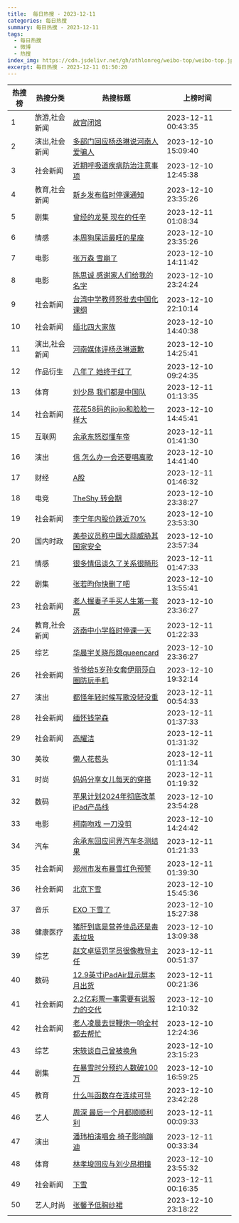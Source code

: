 ```yaml
---
title:  每日热搜 - 2023-12-11
categories: 每日热搜
summary: 每日热搜 - 2023-12-11
tags:
  - 每日热搜
  - 微博
  - 热搜
index_img: https://cdn.jsdelivr.net/gh/athlonreg/weibo-top/weibo-top.jpeg
excerpt: 每日热搜 - 2023-12-11 01:50:20
---
```


| 热搜榜 | 热搜分类 | 热搜标题 | 上榜时间 |
| --- | --- | --- | --- |
| 1 | 旅游,社会新闻 | [故宫闭馆](https://s.weibo.com/weibo%3Fq%3D%2523%E6%95%85%E5%AE%AB%E9%97%AD%E9%A6%86%2523) | 2023-12-11 00:43:35 | 
| 2 | 演出,社会新闻 | [多部门回应杨丞琳说河南人爱骗人](https://s.weibo.com/weibo%3Fq%3D%2523%E5%A4%9A%E9%83%A8%E9%97%A8%E5%9B%9E%E5%BA%94%E6%9D%A8%E4%B8%9E%E7%90%B3%E8%AF%B4%E6%B2%B3%E5%8D%97%E4%BA%BA%E7%88%B1%E9%AA%97%E4%BA%BA%2523) | 2023-12-10 15:09:40 | 
| 3 | 社会新闻 | [近期呼吸道疾病防治注意事项](https://s.weibo.com/weibo%3Fq%3D%2523%E8%BF%91%E6%9C%9F%E5%91%BC%E5%90%B8%E9%81%93%E7%96%BE%E7%97%85%E9%98%B2%E6%B2%BB%E6%B3%A8%E6%84%8F%E4%BA%8B%E9%A1%B9%2523) | 2023-12-10 12:45:38 | 
| 4 | 教育,社会新闻 | [新乡发布临时停课通知](https://s.weibo.com/weibo%3Fq%3D%2523%E6%96%B0%E4%B9%A1%E5%8F%91%E5%B8%83%E4%B8%B4%E6%97%B6%E5%81%9C%E8%AF%BE%E9%80%9A%E7%9F%A5%2523) | 2023-12-10 23:35:26 | 
| 5 | 剧集 | [曾经的龙葵 现在的任辛](https://s.weibo.com/weibo%3Fq%3D%2523%E6%9B%BE%E7%BB%8F%E7%9A%84%E9%BE%99%E8%91%B5%20%E7%8E%B0%E5%9C%A8%E7%9A%84%E4%BB%BB%E8%BE%9B%2523) | 2023-12-11 01:08:34 | 
| 6 | 情感 | [本周狗屎运最旺的星座](https://s.weibo.com/weibo%3Fq%3D%2523%E6%9C%AC%E5%91%A8%E7%8B%97%E5%B1%8E%E8%BF%90%E6%9C%80%E6%97%BA%E7%9A%84%E6%98%9F%E5%BA%A7%2523) | 2023-12-10 23:35:26 | 
| 7 | 电影 | [张万森 雪崩了](https://s.weibo.com/weibo%3Fq%3D%2523%E5%BC%A0%E4%B8%87%E6%A3%AE%20%E9%9B%AA%E5%B4%A9%E4%BA%86%2523) | 2023-12-10 14:11:42 | 
| 8 | 电影 | [陈思诚 感谢家人们给我的名字](https://s.weibo.com/weibo%3Fq%3D%2523%E9%99%88%E6%80%9D%E8%AF%9A%20%E6%84%9F%E8%B0%A2%E5%AE%B6%E4%BA%BA%E4%BB%AC%E7%BB%99%E6%88%91%E7%9A%84%E5%90%8D%E5%AD%97%2523) | 2023-12-10 23:24:24 | 
| 9 | 社会新闻 | [台湾中学教师怒批去中国化课纲](https://s.weibo.com/weibo%3Fq%3D%2523%E5%8F%B0%E6%B9%BE%E4%B8%AD%E5%AD%A6%E6%95%99%E5%B8%88%E6%80%92%E6%89%B9%E5%8E%BB%E4%B8%AD%E5%9B%BD%E5%8C%96%E8%AF%BE%E7%BA%B2%2523) | 2023-12-10 22:10:14 | 
| 10 | 社会新闻 | [缅北四大家族](https://s.weibo.com/weibo%3Fq%3D%2523%E7%BC%85%E5%8C%97%E5%9B%9B%E5%A4%A7%E5%AE%B6%E6%97%8F%2523) | 2023-12-10 14:40:38 | 
| 11 | 演出,社会新闻 | [河南媒体评杨丞琳道歉](https://s.weibo.com/weibo%3Fq%3D%2523%E6%B2%B3%E5%8D%97%E5%AA%92%E4%BD%93%E8%AF%84%E6%9D%A8%E4%B8%9E%E7%90%B3%E9%81%93%E6%AD%89%2523) | 2023-12-10 14:25:41 | 
| 12 | 作品衍生 | [八年了 她终于红了](https://s.weibo.com/weibo%3Fq%3D%2523%E5%85%AB%E5%B9%B4%E4%BA%86%20%E5%A5%B9%E7%BB%88%E4%BA%8E%E7%BA%A2%E4%BA%86%2523) | 2023-12-10 09:24:35 | 
| 13 | 体育 | [刘少昂 我们都是中国队](https://s.weibo.com/weibo%3Fq%3D%2523%E5%88%98%E5%B0%91%E6%98%82%20%E6%88%91%E4%BB%AC%E9%83%BD%E6%98%AF%E4%B8%AD%E5%9B%BD%E9%98%9F%2523) | 2023-12-11 01:13:35 | 
| 14 | 社会新闻 | [花花58码的jiojio和脸脸一样大](https://s.weibo.com/weibo%3Fq%3D%2523%E8%8A%B1%E8%8A%B158%E7%A0%81%E7%9A%84jiojio%E5%92%8C%E8%84%B8%E8%84%B8%E4%B8%80%E6%A0%B7%E5%A4%A7%2523) | 2023-12-10 14:45:41 | 
| 15 | 互联网 | [余承东怒怼懂车帝](https://s.weibo.com/weibo%3Fq%3D%2523%E4%BD%99%E6%89%BF%E4%B8%9C%E6%80%92%E6%80%BC%E6%87%82%E8%BD%A6%E5%B8%9D%2523) | 2023-12-11 01:41:30 | 
| 16 | 演出 | [信 怎么办一会还要唱离歌](https://s.weibo.com/weibo%3Fq%3D%2523%E4%BF%A1%20%E6%80%8E%E4%B9%88%E5%8A%9E%E4%B8%80%E4%BC%9A%E8%BF%98%E8%A6%81%E5%94%B1%E7%A6%BB%E6%AD%8C%2523) | 2023-12-10 14:41:40 | 
| 17 | 财经 | [A股](https://s.weibo.com/weibo%3Fq%3D%2523A%E8%82%A1%2523) | 2023-12-11 01:46:32 | 
| 18 | 电竞 | [TheShy 转会期](https://s.weibo.com/weibo%3Fq%3D%2523TheShy%20%E8%BD%AC%E4%BC%9A%E6%9C%9F%2523) | 2023-12-10 23:38:27 | 
| 19 | 社会新闻 | [李宁年内股价跌近70%](https://s.weibo.com/weibo%3Fq%3D%2523%E6%9D%8E%E5%AE%81%E5%B9%B4%E5%86%85%E8%82%A1%E4%BB%B7%E8%B7%8C%E8%BF%9170%25%2523) | 2023-12-10 23:53:30 | 
| 20 | 国内时政 | [美参议员称中国大蒜威胁其国家安全](https://s.weibo.com/weibo%3Fq%3D%2523%E7%BE%8E%E5%8F%82%E8%AE%AE%E5%91%98%E7%A7%B0%E4%B8%AD%E5%9B%BD%E5%A4%A7%E8%92%9C%E5%A8%81%E8%83%81%E5%85%B6%E5%9B%BD%E5%AE%B6%E5%AE%89%E5%85%A8%2523) | 2023-12-10 23:57:34 | 
| 21 | 情感 | [很多情侣谈久了关系很畸形](https://s.weibo.com/weibo%3Fq%3D%2523%E5%BE%88%E5%A4%9A%E6%83%85%E4%BE%A3%E8%B0%88%E4%B9%85%E4%BA%86%E5%85%B3%E7%B3%BB%E5%BE%88%E7%95%B8%E5%BD%A2%2523) | 2023-12-11 01:47:33 | 
| 22 | 剧集 | [张若昀你快删了吧](https://s.weibo.com/weibo%3Fq%3D%2523%E5%BC%A0%E8%8B%A5%E6%98%80%E4%BD%A0%E5%BF%AB%E5%88%A0%E4%BA%86%E5%90%A7%2523) | 2023-12-10 13:55:41 | 
| 23 | 社会新闻 | [老人握妻子手买人生第一套房](https://s.weibo.com/weibo%3Fq%3D%2523%E8%80%81%E4%BA%BA%E6%8F%A1%E5%A6%BB%E5%AD%90%E6%89%8B%E4%B9%B0%E4%BA%BA%E7%94%9F%E7%AC%AC%E4%B8%80%E5%A5%97%E6%88%BF%2523) | 2023-12-10 23:36:27 | 
| 24 | 教育,社会新闻 | [济南中小学临时停课一天](https://s.weibo.com/weibo%3Fq%3D%2523%E6%B5%8E%E5%8D%97%E4%B8%AD%E5%B0%8F%E5%AD%A6%E4%B8%B4%E6%97%B6%E5%81%9C%E8%AF%BE%E4%B8%80%E5%A4%A9%2523) | 2023-12-11 01:22:33 | 
| 25 | 综艺 | [华晨宇关晓彤跳queencard](https://s.weibo.com/weibo%3Fq%3D%2523%E5%8D%8E%E6%99%A8%E5%AE%87%E5%85%B3%E6%99%93%E5%BD%A4%E8%B7%B3queencard%2523) | 2023-12-10 23:36:27 | 
| 26 | 社会新闻 | [爷爷给5岁孙女套伊丽莎白圈防玩手机](https://s.weibo.com/weibo%3Fq%3D%2523%E7%88%B7%E7%88%B7%E7%BB%995%E5%B2%81%E5%AD%99%E5%A5%B3%E5%A5%97%E4%BC%8A%E4%B8%BD%E8%8E%8E%E7%99%BD%E5%9C%88%E9%98%B2%E7%8E%A9%E6%89%8B%E6%9C%BA%2523) | 2023-12-10 19:32:14 | 
| 27 | 演出 | [都怪年轻时候写歌没轻没重](https://s.weibo.com/weibo%3Fq%3D%2523%E9%83%BD%E6%80%AA%E5%B9%B4%E8%BD%BB%E6%97%B6%E5%80%99%E5%86%99%E6%AD%8C%E6%B2%A1%E8%BD%BB%E6%B2%A1%E9%87%8D%2523) | 2023-12-11 00:54:33 | 
| 28 | 社会新闻 | [缅怀钱学森](https://s.weibo.com/weibo%3Fq%3D%2523%E7%BC%85%E6%80%80%E9%92%B1%E5%AD%A6%E6%A3%AE%2523) | 2023-12-11 01:37:33 | 
| 29 | 社会新闻 | [高耀洁](https://s.weibo.com/weibo%3Fq%3D%2523%E9%AB%98%E8%80%80%E6%B4%81%2523) | 2023-12-11 01:31:32 | 
| 30 | 美妆 | [懒人花苞头](https://s.weibo.com/weibo%3Fq%3D%2523%E6%87%92%E4%BA%BA%E8%8A%B1%E8%8B%9E%E5%A4%B4%2523) | 2023-12-11 01:11:34 | 
| 31 | 时尚 | [妈妈分享女儿每天的穿搭](https://s.weibo.com/weibo%3Fq%3D%2523%E5%A6%88%E5%A6%88%E5%88%86%E4%BA%AB%E5%A5%B3%E5%84%BF%E6%AF%8F%E5%A4%A9%E7%9A%84%E7%A9%BF%E6%90%AD%2523) | 2023-12-11 01:19:32 | 
| 32 | 数码 | [苹果计划2024年彻底改革iPad产品线](https://s.weibo.com/weibo%3Fq%3D%2523%E8%8B%B9%E6%9E%9C%E8%AE%A1%E5%88%922024%E5%B9%B4%E5%BD%BB%E5%BA%95%E6%94%B9%E9%9D%A9iPad%E4%BA%A7%E5%93%81%E7%BA%BF%2523) | 2023-12-10 23:54:28 | 
| 33 | 电影 | [柯南吻戏 一刀没剪](https://s.weibo.com/weibo%3Fq%3D%2523%E6%9F%AF%E5%8D%97%E5%90%BB%E6%88%8F%20%E4%B8%80%E5%88%80%E6%B2%A1%E5%89%AA%2523) | 2023-12-10 14:24:42 | 
| 34 | 汽车 | [余承东回应问界汽车冬测结果](https://s.weibo.com/weibo%3Fq%3D%2523%E4%BD%99%E6%89%BF%E4%B8%9C%E5%9B%9E%E5%BA%94%E9%97%AE%E7%95%8C%E6%B1%BD%E8%BD%A6%E5%86%AC%E6%B5%8B%E7%BB%93%E6%9E%9C%2523) | 2023-12-11 01:21:33 | 
| 35 | 社会新闻 | [郑州市发布暴雪红色预警](https://s.weibo.com/weibo%3Fq%3D%2523%E9%83%91%E5%B7%9E%E5%B8%82%E5%8F%91%E5%B8%83%E6%9A%B4%E9%9B%AA%E7%BA%A2%E8%89%B2%E9%A2%84%E8%AD%A6%2523) | 2023-12-11 01:39:30 | 
| 36 | 社会新闻 | [北京下雪](https://s.weibo.com/weibo%3Fq%3D%2523%E5%8C%97%E4%BA%AC%E4%B8%8B%E9%9B%AA%2523) | 2023-12-10 15:45:36 | 
| 37 | 音乐 | [EXO 下雪了](https://s.weibo.com/weibo%3Fq%3D%2523EXO%20%E4%B8%8B%E9%9B%AA%E4%BA%86%2523) | 2023-12-10 15:27:38 | 
| 38 | 健康医疗 | [猪肝到底是营养佳品还是毒素垃圾](https://s.weibo.com/weibo%3Fq%3D%2523%E7%8C%AA%E8%82%9D%E5%88%B0%E5%BA%95%E6%98%AF%E8%90%A5%E5%85%BB%E4%BD%B3%E5%93%81%E8%BF%98%E6%98%AF%E6%AF%92%E7%B4%A0%E5%9E%83%E5%9C%BE%2523) | 2023-12-10 13:09:38 | 
| 39 | 综艺 | [赵文卓惩罚学员很像教导主任](https://s.weibo.com/weibo%3Fq%3D%2523%E8%B5%B5%E6%96%87%E5%8D%93%E6%83%A9%E7%BD%9A%E5%AD%A6%E5%91%98%E5%BE%88%E5%83%8F%E6%95%99%E5%AF%BC%E4%B8%BB%E4%BB%BB%2523) | 2023-12-11 00:51:37 | 
| 40 | 数码 | [12.9英寸iPadAir显示屏本月出货](https://s.weibo.com/weibo%3Fq%3D%252312.9%E8%8B%B1%E5%AF%B8iPadAir%E6%98%BE%E7%A4%BA%E5%B1%8F%E6%9C%AC%E6%9C%88%E5%87%BA%E8%B4%A7%2523) | 2023-12-11 00:21:36 | 
| 41 | 社会新闻 | [2.2亿彩票一事需要有说服力的交代](https://s.weibo.com/weibo%3Fq%3D%25232.2%E4%BA%BF%E5%BD%A9%E7%A5%A8%E4%B8%80%E4%BA%8B%E9%9C%80%E8%A6%81%E6%9C%89%E8%AF%B4%E6%9C%8D%E5%8A%9B%E7%9A%84%E4%BA%A4%E4%BB%A3%2523) | 2023-12-10 12:10:32 | 
| 42 | 社会新闻 | [老人凌晨去世鞭炮一响全村都去帮忙](https://s.weibo.com/weibo%3Fq%3D%2523%E8%80%81%E4%BA%BA%E5%87%8C%E6%99%A8%E5%8E%BB%E4%B8%96%E9%9E%AD%E7%82%AE%E4%B8%80%E5%93%8D%E5%85%A8%E6%9D%91%E9%83%BD%E5%8E%BB%E5%B8%AE%E5%BF%99%2523) | 2023-12-10 12:24:36 | 
| 43 | 综艺 | [宋轶谈自己曾被换角](https://s.weibo.com/weibo%3Fq%3D%2523%E5%AE%8B%E8%BD%B6%E8%B0%88%E8%87%AA%E5%B7%B1%E6%9B%BE%E8%A2%AB%E6%8D%A2%E8%A7%92%2523) | 2023-12-10 23:15:23 | 
| 44 | 剧集 | [在暴雪时分预约人数破100万](https://s.weibo.com/weibo%3Fq%3D%2523%E5%9C%A8%E6%9A%B4%E9%9B%AA%E6%97%B6%E5%88%86%E9%A2%84%E7%BA%A6%E4%BA%BA%E6%95%B0%E7%A0%B4100%E4%B8%87%2523) | 2023-12-10 16:59:25 | 
| 45 | 教育 | [什么叫函数存在连续可导](https://s.weibo.com/weibo%3Fq%3D%2523%E4%BB%80%E4%B9%88%E5%8F%AB%E5%87%BD%E6%95%B0%E5%AD%98%E5%9C%A8%E8%BF%9E%E7%BB%AD%E5%8F%AF%E5%AF%BC%2523) | 2023-12-10 23:42:28 | 
| 46 | 艺人 | [周深 最后一个月都顺顺利利](https://s.weibo.com/weibo%3Fq%3D%2523%E5%91%A8%E6%B7%B1%20%E6%9C%80%E5%90%8E%E4%B8%80%E4%B8%AA%E6%9C%88%E9%83%BD%E9%A1%BA%E9%A1%BA%E5%88%A9%E5%88%A9%2523) | 2023-12-11 00:09:33 | 
| 47 | 演出 | [潘玮柏演唱会 椅子影响蹦迪](https://s.weibo.com/weibo%3Fq%3D%2523%E6%BD%98%E7%8E%AE%E6%9F%8F%E6%BC%94%E5%94%B1%E4%BC%9A%20%E6%A4%85%E5%AD%90%E5%BD%B1%E5%93%8D%E8%B9%A6%E8%BF%AA%2523) | 2023-12-11 00:33:34 | 
| 48 | 体育 | [林孝埈回应与刘少昂相撞](https://s.weibo.com/weibo%3Fq%3D%2523%E6%9E%97%E5%AD%9D%E5%9F%88%E5%9B%9E%E5%BA%94%E4%B8%8E%E5%88%98%E5%B0%91%E6%98%82%E7%9B%B8%E6%92%9E%2523) | 2023-12-10 23:55:32 | 
| 49 | 社会新闻 | [下雪](https://s.weibo.com/weibo%3Fq%3D%2523%E4%B8%8B%E9%9B%AA%2523) | 2023-12-11 00:16:35 | 
| 50 | 艺人,时尚 | [张馨予低胸纱裙](https://s.weibo.com/weibo%3Fq%3D%2523%E5%BC%A0%E9%A6%A8%E4%BA%88%E4%BD%8E%E8%83%B8%E7%BA%B1%E8%A3%99%2523) | 2023-12-10 23:18:22 | 
